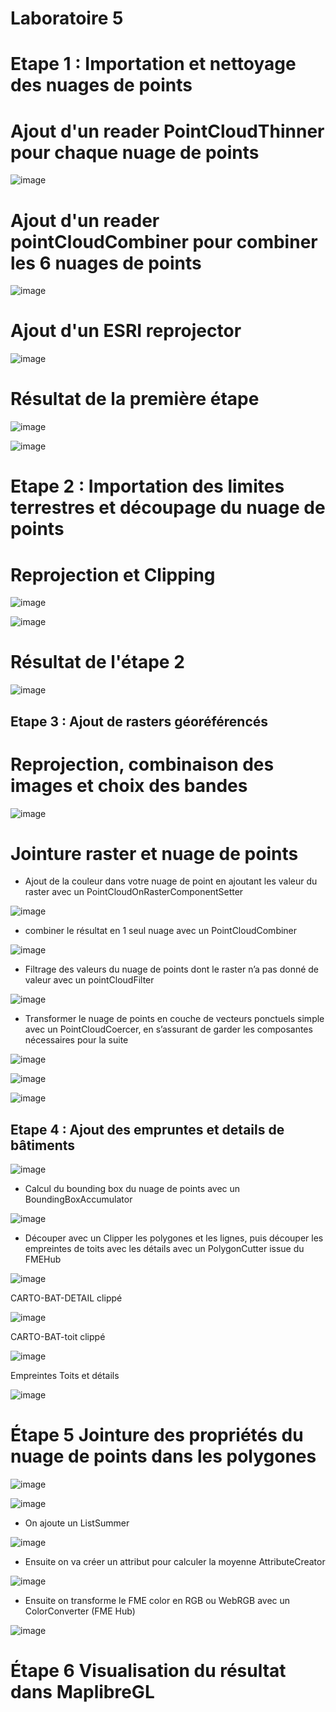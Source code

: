 # Laboratoire 5

# Etape 1 : Importation et nettoyage des nuages de points

# Ajout d'un reader PointCloudThinner pour chaque nuage de points

![image](https://github.com/user-attachments/assets/ce707bc3-fc3f-4a32-9c27-a7ada647f23b)

# Ajout d'un reader pointCloudCombiner pour combiner les 6 nuages de points

![image](https://github.com/user-attachments/assets/d1de60fe-1f1c-45dc-9074-ecd2cd8bda6a)

# Ajout d'un ESRI reprojector

![image](https://github.com/user-attachments/assets/c5af9fbc-d4f2-4a9d-9bc5-e220ffda913d)

# Résultat de la première étape

![image](https://github.com/user-attachments/assets/a57072f3-b2cd-4999-bbf6-e76fe666414b)

![image](https://github.com/user-attachments/assets/b16de960-eeef-4d5c-b320-3338c52455b1)


# Etape 2 : Importation des limites terrestres et découpage du nuage de points

# Reprojection et Clipping 

![image](https://github.com/user-attachments/assets/0541d077-2a75-4d35-a496-0b4594a92fd3)

![image](https://github.com/user-attachments/assets/e913547c-16b9-4be1-a8f9-6347b5b0a1ab)

# Résultat de l'étape 2

![image](https://github.com/user-attachments/assets/bee72d8e-7198-49a1-9eff-f352200e6063)

## Etape 3 : Ajout de rasters géoréférencés

# Reprojection, combinaison des images et choix des bandes 

![image](https://github.com/user-attachments/assets/a783d01e-e26c-4c87-8556-79b156902172)

# Jointure raster et nuage de points 

- Ajout de la couleur dans votre nuage de point en ajoutant les valeur du raster avec un PointCloudOnRasterComponentSetter

![image](https://github.com/user-attachments/assets/313ec13c-6eac-4627-bc5e-1c44efa6656f)

- combiner le résultat en 1 seul nuage avec un PointCloudCombiner

![image](https://github.com/user-attachments/assets/854a5a6f-23ed-4d25-9345-87e0133edbb9)

- Filtrage des valeurs du nuage de points dont le raster n’a pas donné de valeur avec un pointCloudFilter

![image](https://github.com/user-attachments/assets/6956277e-d0f9-4a0c-81a5-9c1a2ef740be)

- Transformer le nuage de points en couche de vecteurs ponctuels simple avec un PointCloudCoercer, en s’assurant de garder les composantes nécessaires pour la suite

![image](https://github.com/user-attachments/assets/f23ba3fd-e3b1-4ca8-b710-6eea37ff93c4)

![image](https://github.com/user-attachments/assets/0b0ba4a1-f6ba-48f2-91f5-fbad2115e7c8)

![image](https://github.com/user-attachments/assets/6c33adc6-dff0-49b1-994f-4952905e1128)


## Etape 4 : Ajout des empruntes et details de bâtiments

![image](https://github.com/user-attachments/assets/46363596-34cd-4299-8a79-543bdbd86af8)

- Calcul du bounding box du nuage de points avec un BoundingBoxAccumulator

![image](https://github.com/user-attachments/assets/96993aa0-a067-4e01-8354-2eeb080acb57)

- Découper avec un Clipper les polygones et les lignes, puis découper les empreintes de toits avec les détails avec un PolygonCutter issue du FMEHub

![image](https://github.com/user-attachments/assets/8961fa46-8874-46c2-87c9-d8e135a21eeb)

CARTO-BAT-DETAIL clippé

![image](https://github.com/user-attachments/assets/c06fe699-0e65-42b8-ab49-d0fe0c839d8d)

CARTO-BAT-toit clippé

![image](https://github.com/user-attachments/assets/7b5d3465-d2dc-4309-ba06-f513d89f75f0)

Empreintes Toits et détails

![image](https://github.com/user-attachments/assets/a89e5c93-79be-4ea2-a462-96502c970f81)


# Étape 5 Jointure des propriétés du nuage de points dans les polygones

![image](https://github.com/user-attachments/assets/8c89df4f-1896-4158-8a8e-726d0049ffd9)

![image](https://github.com/user-attachments/assets/afb0ecb5-4c15-4f2d-b18c-3d3ab0ef6976)

- On ajoute un ListSummer

![image](https://github.com/user-attachments/assets/9c4b76ad-6234-49b6-a297-f68ca60adc72)

- Ensuite on va créer un attribut pour calculer la moyenne AttributeCreator

![image](https://github.com/user-attachments/assets/e8e857d4-40a6-46be-a074-2cab3639b764)

- Ensuite on transforme le FME color en RGB ou WebRGB  avec un ColorConverter (FME Hub)

![image](https://github.com/user-attachments/assets/5788c9eb-08d7-4fd8-b958-ebef6f30ba28)


# Étape 6 Visualisation du résultat dans MaplibreGL














